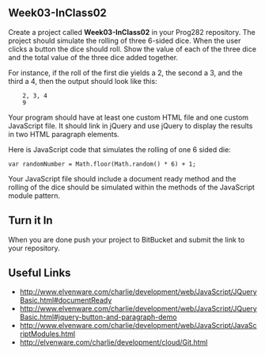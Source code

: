Week03-InClass02
----------------

Create a project called **Week03-InClass02** in your Prog282 
repository. The project should simulate the rolling of three 6-sided 
dice. When the user clicks a button the dice should roll. Show the 
value of each of the three dice and the total value of the three 
dice added together.

For instance, if the roll of the first die yields a 2, the second a 
3, and the third a 4, then the output should look like this:

~~~~
	2, 3, 4
	9
~~~~

Your program should have at least one custom HTML file and one custom
JavaScript file. It should link in jQuery and use jQuery to 
display the results in two HTML paragraph elements.

Here is JavaScript code that simulates the rolling of one 6 sided die:

	var randomNumber = Math.floor(Math.random() * 6) + 1;
	
Your JavaScript file should include a document ready method and the
rolling of the dice should be simulated within the methods of
the JavaScript module pattern.

Turn it In
----------

When you are done push your project to BitBucket and submit the link 
to your repository.

Useful Links
------------

- <http://www.elvenware.com/charlie/development/web/JavaScript/JQueryBasic.html#documentReady>
- <http://www.elvenware.com/charlie/development/web/JavaScript/JQueryBasic.html#jquery-button-and-paragraph-demo>
- <http://www.elvenware.com/charlie/development/web/JavaScript/JavaScriptModules.html>
- <http://elvenware.com/charlie/development/cloud/Git.html>
	
